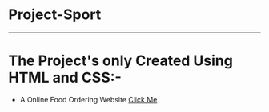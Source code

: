 # Project-Sport
<hr>
<h1>The Project's only Created Using HTML and CSS:-</h1>
<ul>
  <li> A Online Food Ordering Website <a href="https://fahiz7940.github.io/Project-Sport/" > Click Me  </a></li>
</ul>
